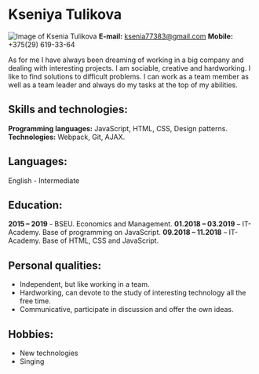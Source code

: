 # Kseniya Tulikova 
![Image of Ksenia Tulikova]()
**E-mail:** ksenia77383@gmail.com
**Mobile:** +375(29) 619-33-64

As for me I have always been dreaming of working in a big company and dealing with interesting projects. I am sociable, creative and hardworking. I like to find solutions to difficult problems. I can work as a team member as well as a team leader and always do my tasks at the top of my abilities.
        

## Skills and technologies:
**Programming languages:** JavaScript, HTML, CSS, Design patterns.
**Technologies:** Webpack, Git, AJAX.

## Languages:
English - Intermediate

## Education:
**2015 – 2019** - BSEU. Economics and Management.
**01.2018 – 03.2019** – IT-Academy. Base of programming on JavaScript.
**09.2018 – 11.2018** – IT-Academy. Base of HTML, CSS and JavaScript.

## Personal qualities:
- Independent, but like working in a team.
- Hardworking, can devote to the study of interesting technology all the free time.
- Communicative, participate in discussion and offer the own ideas.

## Hobbies:
- New technologies
- Singing